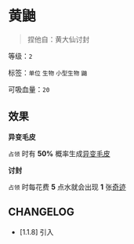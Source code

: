 # 黄鼬

> 捏他自：黄大仙讨封

等级：`2`

标签：`单位` `生物` `小型生物` `鼬`

可吸血量：`20`

## 效果

**异变毛皮**

`占领` 时有 **50%** 概率生成[异变毛皮](异变毛皮.md)

**讨封**

 `占领` 时每花费 **5** 点水就会出现 **1** 张[奇迹](../卡牌组/奇迹.md)

## CHANGELOG

- [1.1.8] 引入
